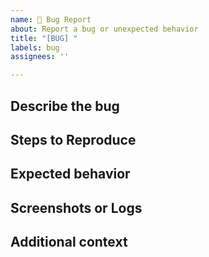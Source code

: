 ```yaml
---
name: 🐞 Bug Report
about: Report a bug or unexpected behavior
title: "[BUG] "
labels: bug
assignees: ''

---
```


## Describe the bug
<!-- A clear and concise description of the bug. -->

## Steps to Reproduce
<!-- Steps to reproduce the bug. Example:
1. Go to '...'
2. Click on '....'
3. Scroll down to '....'
4. See error
-->

## Expected behavior
<!-- A clear and concise description of what you expected to happen. -->

## Screenshots or Logs
<!-- If applicable, add screenshots or log output to help explain the issue. -->

## Additional context
<!-- Add any other context about the problem here. -->